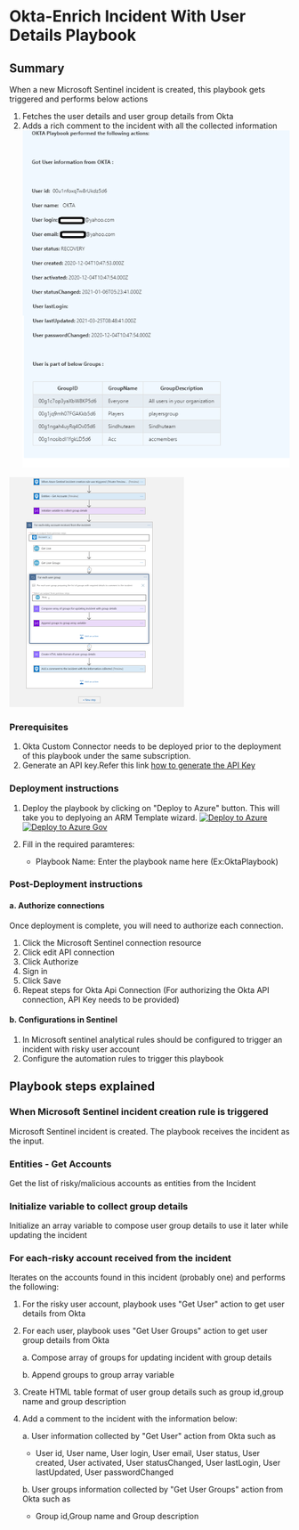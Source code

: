 # Okta-Enrich Incident With User Details Playbook
 ## Summary
 When a new Microsoft Sentinel incident is created, this playbook gets triggered and performs below actions
 1. Fetches the user details and user group details from Okta
 2. Adds a rich comment to the incident with all the collected information
    ![Comment example](./images/Incident_Comment.png)


![Playbook Designer view](./Okta-EnrichIncidentwithuserdetails.PNG)<br>

### Prerequisites
1. Okta Custom Connector needs to be deployed prior to the deployment of this playbook under the same subscription.
2. Generate an API key.Refer this link [ how to generate the API Key](https://developer.okta.com/docs/guides/create-an-api-token/overview/)

### Deployment instructions
1. Deploy the playbook by clicking on "Deploy to Azure" button. This will take you to deplyoing an ARM Template wizard.
[![Deploy to Azure](https://aka.ms/deploytoazurebutton)](https://portal.azure.com/#create/Microsoft.Template/uri/https%3A%2F%2Fraw.githubusercontent.com%2FAzure%2FAzure-Sentinel%2Fmaster%2FPlaybooks%2FOkta%2FOktaPlaybooks%2FOkta-EnrichIncidentWithUserDetails%2Fazuredeploy.json)
[![Deploy to Azure Gov](https://aka.ms/deploytoazuregovbutton)](https://portal.azure.us/#create/Microsoft.Template/uri/https%3A%2F%2Fraw.githubusercontent.com%2FAzure%2FAzure-Sentinel%2Fmaster%2FPlaybooks%2FOkta%2FOktaPlaybooks%2FOkta-EnrichIncidentWithUserDetails%2Fazuredeploy.json)

2. Fill in the required paramteres:
    * Playbook Name: Enter the playbook name here (Ex:OktaPlaybook)

### Post-Deployment instructions
#### a. Authorize connections
Once deployment is complete, you will need to authorize each connection.
1.	Click the Microsoft Sentinel connection resource
2.	Click edit API connection
3.	Click Authorize
4.	Sign in
5.	Click Save
6.	Repeat steps for Okta Api  Connection (For authorizing the Okta API connection, API Key needs to be provided)
#### b. Configurations in Sentinel
1. In Microsoft sentinel analytical rules should be configured to trigger an incident with risky user account
2. Configure the automation rules to trigger this playbook


## Playbook steps explained
### When Microsoft Sentinel incident creation rule is triggered

Microsoft Sentinel incident is created. The playbook receives the incident as the input.
### Entities - Get Accounts

Get the list of risky/malicious accounts as entities from the Incident

### Initialize variable to collect group details
Initialize an array variable to compose user group details to use it later while updating the incident

### For each-risky account received from the incident
Iterates on the accounts found in this incident (probably one) and performs the following:

1. For the risky user account, playbook uses "Get User" action to get user details from Okta
2. For each user, playbook uses "Get User Groups" action to get user  group details from Okta

   a. Compose array of groups for updating incident with group details

   b. Append groups to group array variable

3. Create HTML table format of user group details such as group id,group name and group description

4. Add a comment to the incident with the information below:

     a. User information collected by "Get User" action from Okta such as

     * User id, User name, User login, User email, User status, User created, User activated, User statusChanged, User lastLogin, User lastUpdated, User passwordChanged



     b. User groups information collected by "Get User Groups" action from Okta such as

     * Group id,Group name and Group description
